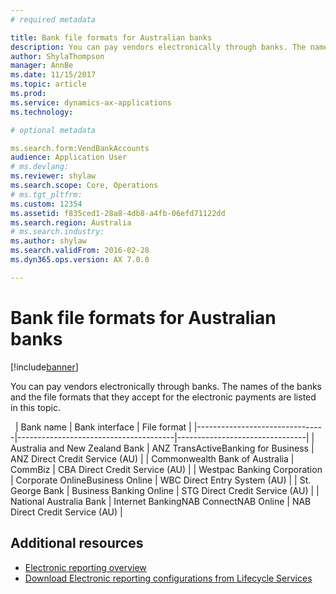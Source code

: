 ```yaml
---
# required metadata

title: Bank file formats for Australian banks
description: You can pay vendors electronically through banks. The names of the banks and the file formats that they accept for the electronic payments are listed in this topic. 
author: ShylaThompson
manager: AnnBe
ms.date: 11/15/2017
ms.topic: article
ms.prod: 
ms.service: dynamics-ax-applications
ms.technology: 

# optional metadata

ms.search.form:VendBankAccounts 
audience: Application User
# ms.devlang: 
ms.reviewer: shylaw
ms.search.scope: Core, Operations
# ms.tgt_pltfrm: 
ms.custom: 12354
ms.assetid: f835ced1-28a8-4db8-a4fb-06efd71122dd
ms.search.region: Australia
# ms.search.industry: 
ms.author: shylaw
ms.search.validFrom: 2016-02-28
ms.dyn365.ops.version: AX 7.0.0

---
```


# Bank file formats for Australian banks

[!include[banner](../includes/banner.md)]


You can pay vendors electronically through banks. The names of the banks and the file formats that they accept for the electronic payments are listed in this topic. 

 
| Bank name                      | Bank interface                        | File format                    |
|--------------------------------|---------------------------------------|--------------------------------|
| Australia and New Zealand Bank | ANZ TransActiveBanking for Business   | ANZ Direct Credit Service (AU) |
| Commonwealth Bank of Australia | CommBiz                               | CBA Direct Credit Service (AU) |
| Westpac Banking Corporation    | Corporate OnlineBusiness Online       | WBC Direct Entry System (AU)   |
| St. George Bank                | Business Banking Online               | STG Direct Credit Service (AU) |
| National Australia Bank        | Internet BankingNAB ConnectNAB Online | NAB Direct Credit Service (AU) |

## Additional resources

- [Electronic reporting overview](../../dev-itpro/analytics/general-electronic-reporting.md)
- [Download Electronic reporting configurations from Lifecycle Services](../../dev-itpro/analytics/download-electronic-reporting-configuration-lcs.md)



